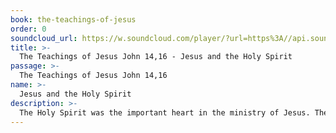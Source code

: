 ```yaml
---
book: the-teachings-of-jesus
order: 0
soundcloud_url: https://w.soundcloud.com/player/?url=https%3A//api.soundcloud.com/tracks/
title: >-
  The Teachings of Jesus John 14,16 - Jesus and the Holy Spirit
passage: >-
  The Teachings of Jesus John 14,16
name: >-
  Jesus and the Holy Spirit
description: >-
  The Holy Spirit was the important heart in the ministry of Jesus. The Spirit is also very important in our Christian lives.
---
```


